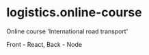 # logistics.online-course
Online course 'International road transport'

Front - React, 
Back - Node
